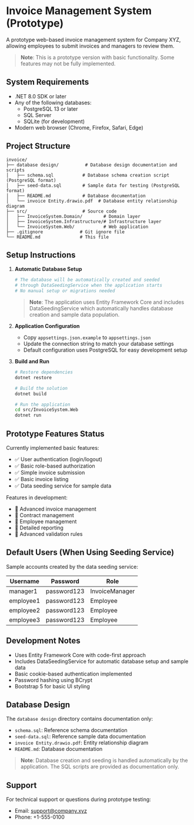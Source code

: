 # Invoice Management System (Prototype)

A prototype web-based invoice management system for Company XYZ, allowing employees to submit invoices and managers to review them.

> **Note**: This is a prototype version with basic functionality. Some features may not be fully implemented.

## System Requirements

- .NET 8.0 SDK or later
- Any of the following databases:
  - PostgreSQL 13 or later
  - SQL Server
  - SQLite (for development)
- Modern web browser (Chrome, Firefox, Safari, Edge)

## Project Structure

```
invoice/
├── database design/          # Database design documentation and scripts
│   ├── schema.sql           # Database schema creation script (PostgreSQL format)
│   ├── seed-data.sql        # Sample data for testing (PostgreSQL format)
│   ├── README.md            # Database documentation
│   └── invoice Entity.drawio.pdf  # Database entity relationship diagram
├── src/                     # Source code
│   ├── InvoiceSystem.Domain/        # Domain layer
│   ├── InvoiceSystem.Infrastructure/# Infrastructure layer
│   └── InvoiceSystem.Web/           # Web application
├── .gitignore              # Git ignore file
└── README.md               # This file
```

## Setup Instructions

1. **Automatic Database Setup**
   ```bash
   # The database will be automatically created and seeded
   # through DataSeedingService when the application starts
   # No manual setup or migrations needed
   ```

   > **Note**: The application uses Entity Framework Core and includes DataSeedingService
   > which automatically handles database creation and sample data population.

2. **Application Configuration**
   - Copy `appsettings.json.example` to `appsettings.json`
   - Update the connection string to match your database settings
   - Default configuration uses PostgreSQL for easy development setup

3. **Build and Run**
   ```bash
   # Restore dependencies
   dotnet restore

   # Build the solution
   dotnet build

   # Run the application
   cd src/InvoiceSystem.Web
   dotnet run
   ```

## Prototype Features Status

Currently implemented basic features:
- ✅ User authentication (login/logout)
- ✅ Basic role-based authorization
- ✅ Simple invoice submission
- ✅ Basic invoice listing
- ✅ Data seeding service for sample data

Features in development:
- 🚧 Advanced invoice management
- 🚧 Contract management
- 🚧 Employee management
- 🚧 Detailed reporting
- 🚧 Advanced validation rules

## Default Users (When Using Seeding Service)

Sample accounts created by the data seeding service:

| Username  | Password    | Role           |
|-----------|------------|----------------|
| manager1  | password123| InvoiceManager |
| employee1 | password123| Employee       |
| employee2 | password123| Employee       |
| employee3 | password123| Employee       |

## Development Notes

- Uses Entity Framework Core with code-first approach
- Includes DataSeedingService for automatic database setup and sample data
- Basic cookie-based authentication implemented
- Password hashing using BCrypt
- Bootstrap 5 for basic UI styling

## Database Design

The `database design` directory contains documentation only:
- `schema.sql`: Reference schema documentation
- `seed-data.sql`: Reference sample data documentation
- `invoice Entity.drawio.pdf`: Entity relationship diagram
- `README.md`: Database documentation

> **Note**: Database creation and seeding is handled automatically by the application.
> The SQL scripts are provided as documentation only.



## Support

For technical support or questions during prototype testing:
- Email: support@company.xyz
- Phone: +1-555-0100 
